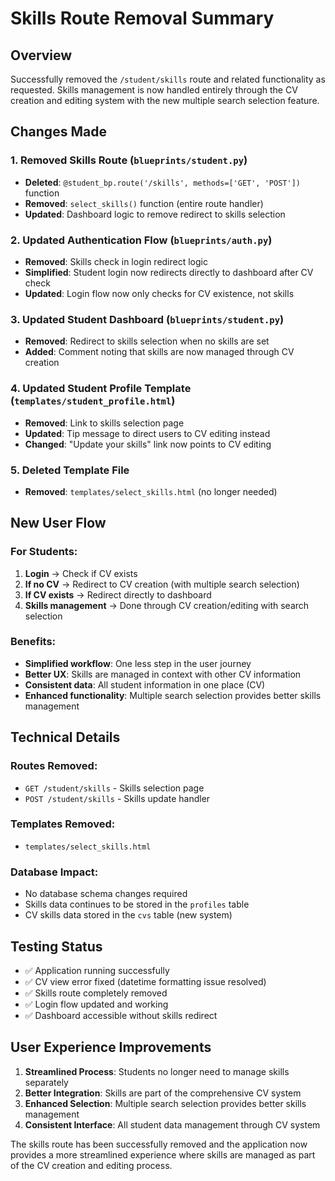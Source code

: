 # Skills Route Removal Summary

## Overview
Successfully removed the `/student/skills` route and related functionality as requested. Skills management is now handled entirely through the CV creation and editing system with the new multiple search selection feature.

## Changes Made

### 1. **Removed Skills Route** (`blueprints/student.py`)
- **Deleted**: `@student_bp.route('/skills', methods=['GET', 'POST'])` function
- **Removed**: `select_skills()` function (entire route handler)
- **Updated**: Dashboard logic to remove redirect to skills selection

### 2. **Updated Authentication Flow** (`blueprints/auth.py`)
- **Removed**: Skills check in login redirect logic
- **Simplified**: Student login now redirects directly to dashboard after CV check
- **Updated**: Login flow now only checks for CV existence, not skills

### 3. **Updated Student Dashboard** (`blueprints/student.py`)
- **Removed**: Redirect to skills selection when no skills are set
- **Added**: Comment noting that skills are now managed through CV creation

### 4. **Updated Student Profile Template** (`templates/student_profile.html`)
- **Removed**: Link to skills selection page
- **Updated**: Tip message to direct users to CV editing instead
- **Changed**: "Update your skills" link now points to CV editing

### 5. **Deleted Template File**
- **Removed**: `templates/select_skills.html` (no longer needed)

## New User Flow

### For Students:
1. **Login** → Check if CV exists
2. **If no CV** → Redirect to CV creation (with multiple search selection)
3. **If CV exists** → Redirect directly to dashboard
4. **Skills management** → Done through CV creation/editing with search selection

### Benefits:
- **Simplified workflow**: One less step in the user journey
- **Better UX**: Skills are managed in context with other CV information
- **Consistent data**: All student information in one place (CV)
- **Enhanced functionality**: Multiple search selection provides better skills management

## Technical Details

### Routes Removed:
- `GET /student/skills` - Skills selection page
- `POST /student/skills` - Skills update handler

### Templates Removed:
- `templates/select_skills.html`

### Database Impact:
- No database schema changes required
- Skills data continues to be stored in the `profiles` table
- CV skills data stored in the `cvs` table (new system)

## Testing Status
- ✅ Application running successfully
- ✅ CV view error fixed (datetime formatting issue resolved)
- ✅ Skills route completely removed
- ✅ Login flow updated and working
- ✅ Dashboard accessible without skills redirect

## User Experience Improvements
1. **Streamlined Process**: Students no longer need to manage skills separately
2. **Better Integration**: Skills are part of the comprehensive CV system
3. **Enhanced Selection**: Multiple search selection provides better skills management
4. **Consistent Interface**: All student data management through CV system

The skills route has been successfully removed and the application now provides a more streamlined experience where skills are managed as part of the CV creation and editing process.
